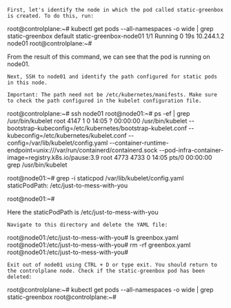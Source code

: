 
    First, let's identify the node in which the pod called static-greenbox is created. To do this, run:

root@controlplane:~# kubectl get pods --all-namespaces -o wide  | grep static-greenbox
default       static-greenbox-node01                 1/1     Running   0          19s     10.244.1.2   node01       <none>           <none>
root@controlplane:~#

From the result of this command, we can see that the pod is running on node01.

    Next, SSH to node01 and identify the path configured for static pods in this node.

    Important: The path need not be /etc/kubernetes/manifests. Make sure to check the path configured in the kubelet configuration file.

root@controlplane:~# ssh node01 
root@node01:~# ps -ef |  grep /usr/bin/kubelet 
root        4147       1  0 14:05 ?        00:00:00 /usr/bin/kubelet --bootstrap-kubeconfig=/etc/kubernetes/bootstrap-kubelet.conf --kubeconfig=/etc/kubernetes/kubelet.conf --config=/var/lib/kubelet/config.yaml --container-runtime-endpoint=unix:///var/run/containerd/containerd.sock --pod-infra-container-image=registry.k8s.io/pause:3.9
root        4773    4733  0 14:05 pts/0    00:00:00 grep /usr/bin/kubelet

root@node01:~# grep -i staticpod /var/lib/kubelet/config.yaml
staticPodPath: /etc/just-to-mess-with-you

root@node01:~# 

Here the staticPodPath is /etc/just-to-mess-with-you

    Navigate to this directory and delete the YAML file:

root@node01:/etc/just-to-mess-with-you# ls
greenbox.yaml
root@node01:/etc/just-to-mess-with-you# rm -rf greenbox.yaml 
root@node01:/etc/just-to-mess-with-you#

    Exit out of node01 using CTRL + D or type exit. You should return to the controlplane node. Check if the static-greenbox pod has been deleted:

root@controlplane:~# kubectl get pods --all-namespaces -o wide  | grep static-greenbox
root@controlplane:~# 
